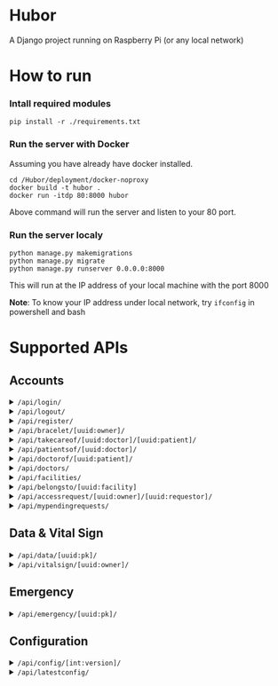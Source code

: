 # Hubor
A Django project running on Raspberry Pi (or any local network)

# How to run
### Intall required modules
```
pip install -r ./requirements.txt
```

### Run the server with Docker
Assuming you have already have docker installed.
```
cd /Hubor/deployment/docker-noproxy
docker build -t hubor .
docker run -itdp 80:8000 hubor
```
Above command will run the server and listen to your 80 port.


### Run the server localy
```
python manage.py makemigrations
python manage.py migrate
python manage.py runserver 0.0.0.0:8000
```
This will run at the IP address of your local machine with the port 8000

**Note**: To know your IP address under local network, try `ifconfig` in powershell and bash
# Supported APIs
## Accounts
[comment]: # ("/api/login/")
<details><summary><code>/api/login/</code>
</summary>
<p>

- Login a user
- `POST`
    - Request
        ```json
        {
            "username": String,
            "password": String
        }
        ```
    - Response
        ```json
        {
            "query": "login",
            "id": uuid
        }
        ```
</p>
</details>

[comment]: # ("/api/logout/")
<details><summary><code>/api/logout/</code>
</summary>
<p>

- logout request user. User info should be stored in client"s cookie.
- POST
    - Request
        ```json
        {} - empty payload
        ```
    - Response
        ```json
        {
            "query": "logout"
        }
        ```
</p>
</details>


[comment]: # ("/api/register/")
<details><summary><code>/api/register/</code>
</summary>
<p>

- Register a user
- `POST`
    - Request
        ```json
        {
            "username": String **,
            "email": String **,
            "height": float *,
            "weight": float *,
            "user_type": int (0=patient, 1=doctor, 2=admin),
            "phone": String **,
            "date_of_birth": String *,
            "gender": int (0=male, 1=female),
            "notes": Stirng,
            "password":String *,
            "first_name": String *,
            "last_name": String *
        }
        ```
    - Response
        ```json
        {
            "query": "register",
            "data": {
                "id": UUID,
                "email": String,
                "weight": float,
                "height": float,
                "user_type": int,
                "phone": String,
                "date_of_birth": Stirng,
                "gender": int,
                "notes": Sting
            }
        }
        ```
</p>
</details>


[comment]: # ("/api/bracelet/<uuid:owner>/")
<details><summary><code>/api/bracelet/[uuid:owner]/</code>
</summary>
<p>

- `POST`
    - Add a bracelet for the `owner` in the request URL
    - Request
        ```json
        {
            "mac_addr": String **
        }
        ```
    - Response
        ```json
        {
            "query": "bracelet",
            "bracelet": UUID
        }
        ```
- `GET`
    - Get all bracelets owned by the `owner` in the request URL
    - Response
        ```json
        {
            "query": "bracelet"
            "bracelets": [
                {
                    "id": UUID,
                    "owner": UUID,
                    "mac_addr": String
                },
                {
                    "id": UUID,
                    "owner": UUID,
                    "mac_addr": String
                },
                ...
            ]
        }
            
        ```
</p>
</details>

[comment]: # ("/api/takecareof/<uuid:doctor>/<uuid:patient>/")
<details><summary><code>/api/takecareof/[uuid:doctor]/[uuid:patient]/</code>
</summary>
<p>

- Check if given doctor has the permission of accessing the data of the givien patient
- `GET`
    - Check if given doctor is taking care of given patient
        - 200: if true
        - 404: 
            - `type=0`: either the doctor or the patient doesn't exist. 
            - `type=1`: the relationship doesn't exist.
        - 409: permission request still on hold
        - 403: request is sent by neither the given doctor nor the given patient
    - Response
        ```json
        4XX:
            {
                "message": string
            }
        404:
            {
                "message": string,
                "type": int  [0 (user doesn't exist) / 1 (no permission)]
            }
        200:
            {
                "id": int,
                "doctor" : {
                    "id": UUID,
                    "first_name": String,
                    "last_name": String,
                    "since": DateTime,
                    "user_type": int,
                    "gender": int  
                },
                "patient" : {
                    "id": UUID,
                    "first_name": String, 
                    "last_name": String, 
                    "user_type": int,
                    "height": int, 
                    "weigh"': int, 
                    "date_of_birth": datetime, 
                    "notes": String, 
                    "phone": String,
                    "status": List<int>     
                }
            }
        ```
- `DELETE`
    - Remove a given TakeCareOf relationship
    - Method can only be used by given patient or doctor
    - Response:
        - status code:
            - 200: succeed
            - 403: requestor is neither the given patient nor the doctor
            - 404: the relationship between given patient and the doctor is not found.
                   Or the given patient or the given doctor doens't exist
        - response:
            ```json
            {
                "message": string
            }
            ```
</p>
</details>

[comment]: # ("/api/patientsof/<uuid:doctor>/")
<details><summary><code>/api/patientsof/[uuid:doctor]/</code>
</summary>
<p>
- Get a list of patients of the given doctor

- `GET`
    - Response
        ```json
            [
                {
                    "id": UUID,
                    "first_name": String, 
                    "last_name": String, 
                    "user_type": int,
                    "height": int, 
                    "weight": int, 
                    "date_of_birth": datetime, 
                    "notes": String, 
                    "phone": String,
                    "status": List<int>,
                    "facility": <Facility>
                },
                {
                    "id": UUID,
                    "first_name": String, 
                    "last_name": String, 
                    "user_type": int,
                    "height": int, 
                    "weight": int, 
                    "date_of_birth": datetime, 
                    "notes": String, 
                    "phone": String,
                    "status": List<int>,
                    "facility": <Facility>
                }
            ]
        ```
</p>
</details>

[comment]: # ("/api/doctorof/<uuid:patient>/")
<details><summary><code>/api/doctorof/[uuid:patient]/</code>
</summary>
<p>
- Get and update the doctor's information of given patient

- `GET`
    - Get the doctor's information of the given patient
    - Response
        ```json
        {
            id: UUID,
            first_name: String, 
            last_name: String, 
            user_type: int
        }
        ```
</p>
</details>

[comment]: # ("/api/doctors/")
<details><summary><code>/api/doctors/</code>
</summary>
<p>
- Get a list of registered doctors

- `GET`
    - Response
        ```json
            [
                {
                    "id": UUID,
                    "first_name": String,
                    "last_name": String,
                    "since": DateTime,
                    "user_type": int ,
                    "facility": <Facility>
                },
                {
                    "id": UUID,
                    "first_name": String,
                    "last_name": String,
                    "since": DateTime,
                    "user_type": int ,
                    "facility": <Facility>
                }
            ]
        ```
</p>
</details>

[comment]: # ("/api/facilities/")
<details><summary><code>/api/facilities/</code>
</summary>
<p>
- GET: Get a all facilities. Only short information included
- POST: Create a facility.

- `GET`
    - Response
        ```json
            [
                {
                    "id": UUID,
                    "name": String,
                    "address": String,
                    "phone": String,
                    "Description": String
                },
                {
                    "id": UUID,
                    "name": String,
                    "address": String,
                    "phone": String,
                    "Description": String
                }
            ]
        ```
- `POST`
    - Request
        ```json
        {
            "id": UUID,
            "name": String,
            "address": String,
            "phone": String,
            "Description": String
        }
        ```
    - Response
        ```json
        {
            "id": UUID,
            "name": String,
            "address": String,
            "phone": String,
            "Description": String
        }
        ```
</p>
</details>

[comment]: # ("/api/belongsto/<uuid:facility>")
<details><summary><code>/api/belongsto/[uuid:facility]</code>
</summary>
<p>
- GET: Get a all user belongs to given facility
- PUT: Create a belongs to relationship

- `GET`
    - Response
        ```json
        [
            {
                "id": UUID,
                "user": {
                    'id': UUID, 
                    'first_name': String, 
                    'last_name': String, 
                    'user_type': int, 
                    'gender': int, 
                    'belongs_to': UUID
                },
                "facility":{
                    "id": UUID,
                    "name": String,
                    "address": String,
                    "phone": String,
                    "Description": String
                }
            },
            ...
        ]
        ```
- `PUT`
    - Request
        ```json
        {
            "user": UUID
        }
        ```
    - Response
        ```json
        {
            "id": UUID,
            "user": {
                'id': UUID, 
                'first_name': String, 
                'last_name': String, 
                'user_type': int, 
                'gender': int, 
                'belongs_to': UUID
            },
            "facility":{
                "id": UUID,
                "name": String,
                "address": String,
                "phone": String,
                "Description": String
            }
        }
        ```
</p>
</details>

[comment]: # ("/api/accessrequest/<uuid:owner>/<uuid:requestor>/")
<details><summary><code>/api/accessrequest/[uuid:owner]/[uuid:requestor]/</code>
</summary>
<p>
- API allows requestor to send a request to the data owner so that he/she can access the vital sign data

- `POST`
    - requestor can be both requestor and the onwer.
        - Requestor POST: asking for the access.
        - Owner POST: Accept the request. this will delete the DataPermissionRequest tuple, but will create a 
          TakeCareOf object instead. If there is not existing request, then a TakeCareOf object will be created
          directly.
    - payload:
      ```json
        {
          "message": string
        }
      ```
    - Response:
        - 200: the request is sent or the TakeCareOf is created
        - 404: either the requestor or the owner doesn't exist
        - 409: the request already exist in the database and the post is sent by the reqeustor not the owner
        ```json
        4XX:
            {
                "message": string
            }
        200 - requestor:
            {
                "message": string
            }
        200 - owner:
            {
                "id": int,
                "doctor" : {
                    "id": UUID,
                    "first_name": String,
                    "last_name": String,
                    "since": DateTime,
                    "user_type": int,
                    "gender": int  
                },
                "patient" : {
                    "id": UUID,
                    "first_name": String, 
                    "last_name": String, 
                    "user_type": int,
                    "height": int, 
                    "weigh"': int, 
                    "date_of_birth": datetime, 
                    "notes": String, 
                    "phone": String,
                    "status": List<int>     
                }
            }
        ```
- `DELETE`
    - Reject or cancel the request
    - Status Code:
        - 200: the request is rejected.
        - 403: the requestor is neither the owner nor the requestor
        - 404: given request is not found
    - Response
        ```json
        {
            "message": string
        }
        ```
</p>
</details>

[comment]: # ("/api/mypendingrequests/")
<details><summary><code>/api/mypendingrequests/</code>
</summary>
<p>

- API allows user to get a list of their pending requests
- GET
    - Get a list of their pending requests
    - Response:
        - status codes:
            - `200`: Response with a list of pending requests
            - `404`: no pending requests found
        - response:
            ```json
            200:[
                    {
                        "id": int,
                        "doctor" : {
                            "id": UUID,
                            "first_name": String,
                            "last_name": String,
                            "since": DateTime,
                            "user_type": int,
                            "gender": int  
                        },
                        "patient" : {
                            "id": UUID,
                            "first_name": String, 
                            "last_name": String, 
                            "user_type": int,
                            "height": int, 
                            "weigh"': int, 
                            "date_of_birth": datetime, 
                            "notes": String, 
                            "phone": String,
                            "status": List<int>     
                        }
                    },
                    ...
                ]
            400:{
                "message": string
            }
            ```
</p>
</details>

## Data & Vital Sign
[comment]: # ("/api/data/<uuid:pk>/")
<details><summary><code>/api/data/[uuid:pk]/</code>
</summary>
<p>

- `POST`
    - Add an entry of raw data for the `owner` in the request URL
    - Request
        ```json
        {
            "bracelet": UUID *,
            "tem": float *,
            "acx": float *,
            "acz": float *,
            "bat": float *,
            "red": float *,
            "ir": float *,
            "time": String
        }
        ```
    - Response
        ```json
        {}
        ```
- `GET`
    - Get all raw data owned by the `owner` in the request URL
    - Response
        ```json
        {
            "query": "bracelet"
            "data": [
                {
                    "id": int,
                    "owner": UUID,
                    "bracelet": UUID,
                    "tem": float,
                    "acx": float,
                    "acz": float,
                    "bat": float,
                    "red": float,
                    "ir": float,
                    "time": String
                },
                {
                    "id": int,
                    "owner": UUID,
                    "bracelet": UUID,
                    "tem": float,
                    "acx": float,
                    "acz": float,
                    "bat": float,
                    "red": float,
                    "ir": float,
                    "time": String
                },
                ...
            ]
        }
            
        ```
</p>
</details>


[comment]: # ("/api/vitalsign/<uuid:owner>/?from=<time_with_time_zone>&to=<time_with_time_zone>&type=['min', 'hr', 'day', 'month']")
<details><summary><code>/api/vitalsign/[uuid:owner]/</code>
</summary>
<p>

- `POST`
    - Add an entry of vital sign for the `owner` in the request URL
    - Request
        ```json
        {
            "bracelet": UUID *,
            "temp": float *,
            "spo2": float *,
            "hr": float *,
            "rr": float *,
            "time": String
        }
        ```
    - Response
        ```json
        {}
        ```
- `GET`
    - Get all vital signs owned by the `owner` in the request URL within a specific time. 
    - The array is in **ascending** order in terms of time.
    - Response
        ```json
        [
            {
                "time": datetime,
                "hr": {
                    "mean": float,
                    "med": float,
                    "min": float,
                    "max": float,
                    "std": float,
                },
                "rr": {
                    "mean": float,
                    "med": float,
                    "min": float,
                    "max": float,
                    "std": float,
                },
                "spo2": {
                    "mean": float,
                    "med": float,
                    "min": float,
                    "max": float,
                    "std": float,
                },
                "temp": {
                    "mean": float,
                    "med": float,
                    "min": float,
                    "max": float,
                    "std": float,
                },
            },
            ...
        ]   
        ```
</p>
</details>


## Emergency
[comment]: # ("/api/emergency/<uuid:pk>/")
<details><summary><code>/api/emergency/[uuid:pk]/</code>
</summary>
<p>

- `POST`
    - Initiate an emergency event
    - Request
        ```json
        {
            "longitude": float *,
            "latitude": float *,
            "configuration": int *,
            "risk" : int * (0="LOW", 1="MID", 2="HIGH")
            "time": String
        }
        ```
    - Response
        ```json
        {}
        ```
- `GET`
    - Get a list of emergency events sent by given user
    - Response
        ```json
        {
            "data": [
                {
                    "id" = UUID,
                    "patient" = UUID,
                    "time" = String,
                    "solved" = int,
                    "longitude" = float,
                    "latitude" = float,
                    "configuration": int
                },
                {
                    "id" = UUID,
                    "patient" = UUID,
                    "time" = String,
                    "solved" = int,
                    "longitude" = float,
                    "latitude" = float,
                    "configuration": int
                },
                ...
            ]
        }
        ```
</p>
</details>


## Configuration
[comment]: # ("/api/config/<int:version>/")
<details><summary><code>/api/config/[int:version]/</code>
</summary>
<p>

- `GET`
    - Get the corresponding version of configuration
    - Response
        ```json
        {
            "config": [
                {
                    "id": int,
                    "name": String,
                    "version": int,
                    "compare": int,
                    "range_min": float,
                    "range_max": float,
                    "duration": int
                },
                {
                    "id": int,
                    "name": String,
                    "version": int,
                    "compare": int,
                    "range_min": float,
                    "range_max": float,
                    "duration": int
                },
                ...
            ]
        }
        ```
</p>
</details>

[comment]: # ("/api/latestconfig/")
<details><summary><code>/api/latestconfig/</code>
</summary>
<p>

- `GET`
    - Get the latest version of configuration
    - Response
        ```json
        {
            "config": [
                {
                    "id": int,
                    "name": String,
                    "version": int,
                    "compare": int,
                    "range_min": float,
                    "range_max": float,
                    "duration": int
                },
                {
                    "id": int,
                    "name": String,
                    "version": int,
                    "compare": int,
                    "range_min": float,
                    "range_max": float,
                    "duration": int
                },
                ...
            ]
        }
        ```
</p>
</details>